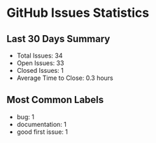 # GitHub Issues Statistics

## Last 30 Days Summary
- Total Issues: 34
- Open Issues: 33
- Closed Issues: 1
- Average Time to Close: 0.3 hours

## Most Common Labels
- bug: 1
- documentation: 1
- good first issue: 1
